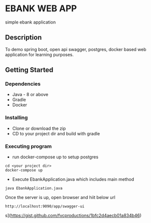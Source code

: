 # EBANK WEB APP

simple ebank application

## Description

To demo spring boot, open api swagger, postgres, docker  based web application for learning purposes.
## Getting Started

### Dependencies

* Java - 8 or above
* Gradle
* Docker

### Installing

* Clone or download the zip
* CD to your project dir and build with gradle

### Executing program

* run docker-compose up to setup postgres 
```
cd <your project dir>
docker-compose up
```
* Execute EbankApplication.java which includes main method
```
java EbankApplication.java
```
Once the server is up, open browser and hiit below url
```
http://localhost:9090/app/swagger-ui
```
s](https://gist.github.com/fvcproductions/1bfc2d4aecb01a834b46)